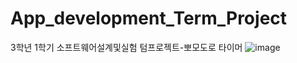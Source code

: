 # App_development_Term_Project
3학년 1학기 소프트웨어설계및실험 텀프로젝트-뽀모도로 타이머
![image](https://github.com/NaHyeon520/App_development_Term_Project/assets/62274608/e7c96016-ee99-464e-a808-bd6dce35a8ad)
